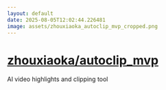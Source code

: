 ```yaml
---
layout: default
date: 2025-08-05T12:02:44.226481
image: assets/zhouxiaoka_autoclip_mvp_cropped.png
---
```


# [zhouxiaoka/autoclip_mvp](https://github.com/zhouxiaoka/autoclip_mvp)

AI video highlights and clipping tool
